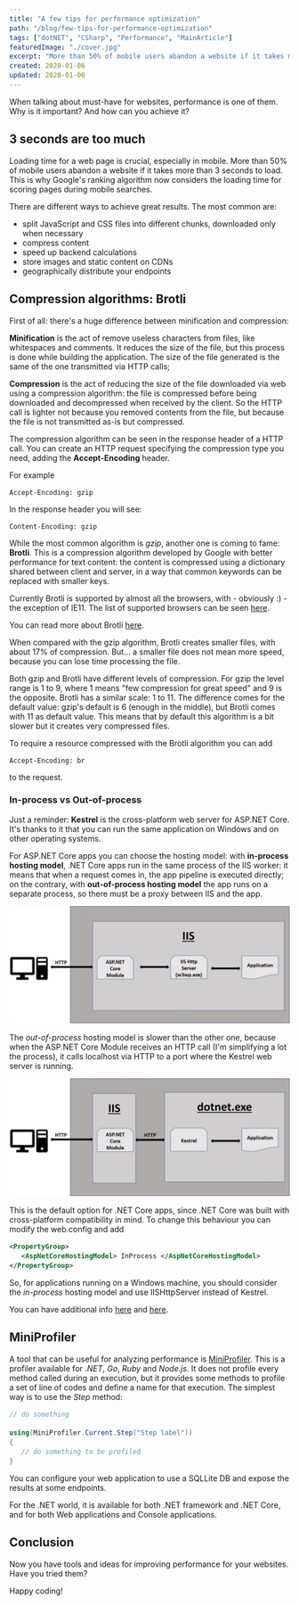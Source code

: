 ```yaml
---
title: "A few tips for performance optimization"
path: "/blog/few-tips-for-performance-optimization"
tags: ["dotNET", "CSharp", "Performance", "MainArticle"]
featuredImage: "./cover.jpg"
excerpt: "More than 50% of mobile users abandon a website if it takes more than 3 seconds to load. Here you'll learn few trick to improve your site performance."
created: 2020-01-06
updated: 2020-01-06
---
```


When talking about must-have for websites, performance is one of them. Why is it important? And how can you achieve it?

## 3 seconds are too much

Loading time for a web page is crucial, especially in mobile. More than 50% of mobile users abandon a website if it takes more than 3 seconds to load. This is why Google's ranking algorithm now considers the loading time for scoring pages during mobile searches.

There are different ways to achieve great results. The most common are:

- split JavaScript and CSS files into different chunks, downloaded only when necessary
- compress content
- speed up backend calculations
- store images and static content on CDNs
- geographically distribute your endpoints

## Compression algorithms: Brotli

First of all: there's a huge difference between minification and compression:

**Minification** is the act of remove useless characters from files, like whitespaces and comments. It reduces the size of the file, but this process is done while building the application. The size of the file generated is the same of the one transmitted via HTTP calls;

**Compression** is the act of reducing the size of the file downloaded via web using a compression algorithm: the file is compressed before being downloaded and decompressed when received by the client. So the HTTP call is lighter not because you removed contents from the file, but because the file is not transmitted as-is but compressed.

The compression algorithm can be seen in the response header of a HTTP call. You can create an HTTP request specifying the compression type you need, adding the **Accept-Encoding** header.

For example

```
Accept-Encoding: gzip
```

In the response header you will see:

```
Content-Encoding: gzip
```

While the most common algorithm is _gzip_, another one is coming to fame: **Brotli**. This is a compression algorithm developed by Google with better performance for text content: the content is compressed using a dictionary shared between client and server, in a way that common keywords can be replaced with smaller keys.

Currently Brotli is supported by almost all the browsers, with - obviously :) - the exception of IE11. The list of supported browsers can be seen [here](https://caniuse.com/#search=brotli "Brotli usage on CanIUse").

You can read more about Brotli [here](https://medium.com/oyotech/how-brotli-compression-gave-us-37-latency-improvement-14d41e50fee4 "Brotli compression details").

When compared with the gzip algorithm, Brotli creates smaller files, with about 17% of compression. But... a smaller file does not mean more speed, because you can lose time processing the file.

Both gzip and Brotli have different levels of compression. For gzip the level range is 1 to 9, where 1 means "few compression for great speed" and 9 is the opposite. Brotli has a similar scale: 1 to 11. The difference comes for the default value: gzip's default is 6 (enough in the middle), but Brotli comes with 11 as default value. This means that by default this algorithm is a bit slower but it creates very compressed files.

To require a resource compressed with the Brotli algorithm you can add

```
Accept-Encoding: br
```

to the request.

### In-process vs Out-of-process

Just a reminder: **Kestrel** is the cross-platform web server for ASP.NET Core. It's thanks to it that you can run the same application on Windows and on other operating systems.

For ASP.NET Core apps you can choose the hosting model: with **in-process hosting model**, .NET Core apps run in the same process of the IIS worker: it means that when a request comes in, the app pipeline is executed directly; on the contrary, with **out-of-process hosting model** the app runs on a separate process, so there must be a proxy between IIS and the app.

![In-process hosting model](./in-process-hosting.jpg "In-process hosting model schema")

The _out-of-process_ hosting model is slower than the other one, because when the ASP.NET Core Module receives an HTTP call (I'm simplifying a lot the process), it calls localhost via HTTP to a port where the Kestrel web server is running.

![Out-of-process hosting model](./out-of-process_hosting.jpg "Out-of-process hosting model schema")

This is the default option for .NET Core apps, since .NET Core was built with cross-platform compatibility in mind. To change this behaviour you can modify the web.config and add

```xml
<PropertyGroup>
   <AspNetCoreHostingModel> InProcess </AspNetCoreHostingModel>
</PropertyGroup>
```

So, for applications running on a Windows machine, you should consider the _in-process_ hosting model and use IISHttpServer instead of Kestrel.

You can have additional info [here](https://docs.microsoft.com/en-us/aspnet/core/host-and-deploy/iis "IIS documentation on Microsoft docs") and [here](https://docs.microsoft.com/en-us/aspnet/core/host-and-deploy/aspnet-core-module "ASP.NET documentation on Microsoft docs").

## MiniProfiler

A tool that can be useful for analyzing performance is [MiniProfiler](https://miniprofiler.com/dotnet "Miniprofiler for .NET"). This is a profiler available for _.NET_, _Go_, _Ruby_ and _Node.js_.
It does not profile every method called during an execution, but it provides some methods to profile a set of line of codes and define a name for that execution.
The simplest way is to use the _Step_ method:

```cs
// do something

using(MiniProfiler.Current.Step("Step label"))
{
   // do something to be profiled
}
```

You can configure your web application to use a SQLLite DB and expose the results at some endpoints.

For the .NET world, it is available for both .NET framework and .NET Core, and for both Web applications and Console applications.

## Conclusion

Now you have tools and ideas for improving performance for your websites. Have you tried them?

Happy coding!
